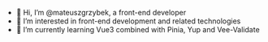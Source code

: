 - 👋 Hi, I’m @mateuszgrzybek, a front-end developer
- 👀 I’m interested in front-end development and related technologies
- 🌱 I’m currently learning Vue3 combined with Pinia, Yup and Vee-Validate
